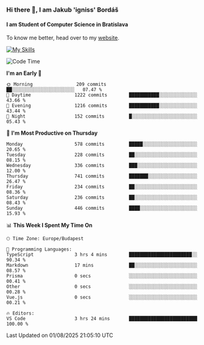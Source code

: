 ### Hi there 👋, I am Jakub 'igniss' Bordáš

#### I am Student of Computer Science in Bratislava
To know me better, head over to my [website](https://bordas.sk).

[![My Skills](https://skillicons.dev/icons?i=js,typescript,html,css,figma,svelte,vue,next,postgresql,nest,express,nodejs)](https://bordas.sk)


<!--START_SECTION:waka-->
![Code Time](http://img.shields.io/badge/Code%20Time-2%2C005%20hrs%202%20mins-blue)

**I'm an Early 🐤** 

```text
🌞 Morning                209 commits         ██░░░░░░░░░░░░░░░░░░░░░░░   07.47 % 
🌆 Daytime                1222 commits        ███████████░░░░░░░░░░░░░░   43.66 % 
🌃 Evening                1216 commits        ███████████░░░░░░░░░░░░░░   43.44 % 
🌙 Night                  152 commits         █░░░░░░░░░░░░░░░░░░░░░░░░   05.43 % 
```
📅 **I'm Most Productive on Thursday** 

```text
Monday                   578 commits         █████░░░░░░░░░░░░░░░░░░░░   20.65 % 
Tuesday                  228 commits         ██░░░░░░░░░░░░░░░░░░░░░░░   08.15 % 
Wednesday                336 commits         ███░░░░░░░░░░░░░░░░░░░░░░   12.00 % 
Thursday                 741 commits         ███████░░░░░░░░░░░░░░░░░░   26.47 % 
Friday                   234 commits         ██░░░░░░░░░░░░░░░░░░░░░░░   08.36 % 
Saturday                 236 commits         ██░░░░░░░░░░░░░░░░░░░░░░░   08.43 % 
Sunday                   446 commits         ████░░░░░░░░░░░░░░░░░░░░░   15.93 % 
```


📊 **This Week I Spent My Time On** 

```text
🕑︎ Time Zone: Europe/Budapest

💬 Programming Languages: 
TypeScript               3 hrs 4 mins        ███████████████████████░░   90.34 % 
Markdown                 17 mins             ██░░░░░░░░░░░░░░░░░░░░░░░   08.57 % 
Prisma                   0 secs              ░░░░░░░░░░░░░░░░░░░░░░░░░   00.41 % 
Other                    0 secs              ░░░░░░░░░░░░░░░░░░░░░░░░░   00.28 % 
Vue.js                   0 secs              ░░░░░░░░░░░░░░░░░░░░░░░░░   00.21 % 

🔥 Editors: 
VS Code                  3 hrs 24 mins       █████████████████████████   100.00 % 
```


 Last Updated on 01/08/2025 21:05:10 UTC
<!--END_SECTION:waka-->

